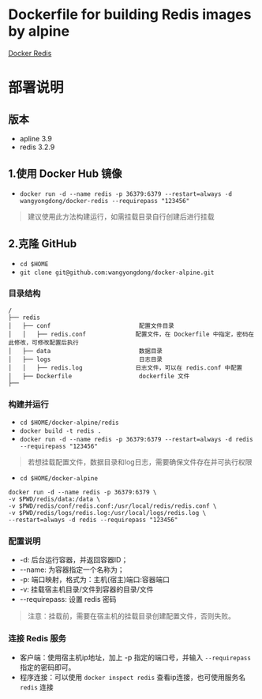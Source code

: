 # Dockerfile for building Redis images by alpine

[Docker Redis](https://github.com/wangyongdong/docker-alpine/tree/master/redis)

# 部署说明

## 版本

* apline 3.9
* redis 3.2.9

## 1.使用 Docker Hub 镜像

- `docker run -d --name redis -p 36379:6379 --restart=always -d wangyongdong/docker-redis --requirepass "123456"`

> 建议使用此方法构建运行，如需挂载目录自行创建后进行挂载

## 2.克隆 GitHub 

- `cd $HOME`
- `git clone git@github.com:wangyongdong/docker-alpine.git`

### 目录结构

```text
/
├── redis                    
│   ├── conf                         配置文件目录
│   │   ├── redis.conf              配置文件，在 Dockerfile 中指定，密码在此修改，可修改配置后执行
│   ├── data                         数据目录
│   ├── logs                         日志目录
│   │   ├── redis.log               日志文件，可以在 redis.conf 中配置
│   ├── Dockerfile                   dockerfile 文件
├── 
```

### 构建并运行

- `cd $HOME/docker-alpine/redis`
- `docker build -t redis .` 
- `docker run -d --name redis -p 36379:6379 --restart=always -d redis --requirepass "123456"`

> 若想挂载配置文件，数据目录和log日志，需要确保文件存在并可执行权限

- `cd $HOME/docker-alpine`
```
docker run -d --name redis -p 36379:6379 \
-v $PWD/redis/data:/data \
-v $PWD/redis/conf/redis.conf:/usr/local/redis/redis.conf \
-v $PWD/redis/logs/redis.log:/usr/local/logs/redis.log \
--restart=always -d redis --requirepass "123456"
```

### 配置说明

- -d: 后台运行容器，并返回容器ID；
- --name: 为容器指定一个名称为；
- -p: 端口映射，格式为：主机(宿主)端口:容器端口
- -v: 挂载宿主机目录/文件到容器的目录/文件
- --requirepass: 设置 redis 密码

> 注意：挂载前，需要在宿主机的挂载目录创建配置文件，否则失败。

### 连接 Redis 服务

- 客户端：使用宿主机ip地址，加上 -p 指定的端口号，并输入 `--requirepass` 指定的密码即可。
- 程序连接：可以使用 `docker inspect redis` 查看ip连接，也可使用服务名 `redis` 连接
